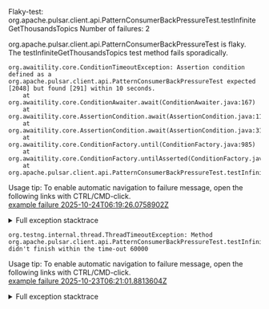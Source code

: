         
Flaky-test: org.apache.pulsar.client.api.PatternConsumerBackPressureTest.testInfiniteGetThousandsTopics
Number of failures: 2

org.apache.pulsar.client.api.PatternConsumerBackPressureTest is flaky. The testInfiniteGetThousandsTopics test method fails sporadically.

```
org.awaitility.core.ConditionTimeoutException: Assertion condition defined as a org.apache.pulsar.client.api.PatternConsumerBackPressureTest expected [2048] but found [291] within 10 seconds.
	at org.awaitility.core.ConditionAwaiter.await(ConditionAwaiter.java:167)
	at org.awaitility.core.AssertionCondition.await(AssertionCondition.java:119)
	at org.awaitility.core.AssertionCondition.await(AssertionCondition.java:31)
	at org.awaitility.core.ConditionFactory.until(ConditionFactory.java:985)
	at org.awaitility.core.ConditionFactory.untilAsserted(ConditionFactory.java:769)
	at org.apache.pulsar.client.api.PatternConsumerBackPressureTest.testInfiniteGetThousandsTopics(PatternConsumerBackPressureTest.java:95)
```

Usage tip: To enable automatic navigation to failure message, open the following links with CTRL/CMD-click.  
[example failure 2025-10-24T06:19:26.0758902Z](https://github.com/apache/pulsar/actions/runs/18771071741/job/53556168299#step:11:2512)  


<details>
<summary>Full exception stacktrace</summary>
<code><pre>
org.awaitility.core.ConditionTimeoutException: Assertion condition defined as a org.apache.pulsar.client.api.PatternConsumerBackPressureTest expected [2048] but found [291] within 10 seconds.
	at org.awaitility.core.ConditionAwaiter.await(ConditionAwaiter.java:167)
	at org.awaitility.core.AssertionCondition.await(AssertionCondition.java:119)
	at org.awaitility.core.AssertionCondition.await(AssertionCondition.java:31)
	at org.awaitility.core.ConditionFactory.until(ConditionFactory.java:985)
	at org.awaitility.core.ConditionFactory.untilAsserted(ConditionFactory.java:769)
	at org.apache.pulsar.client.api.PatternConsumerBackPressureTest.testInfiniteGetThousandsTopics(PatternConsumerBackPressureTest.java:95)
	at java.base/jdk.internal.reflect.NativeMethodAccessorImpl.invoke0(Native Method)
	at java.base/jdk.internal.reflect.NativeMethodAccessorImpl.invoke(NativeMethodAccessorImpl.java:77)
	at java.base/jdk.internal.reflect.DelegatingMethodAccessorImpl.invoke(DelegatingMethodAccessorImpl.java:43)
	at java.base/java.lang.reflect.Method.invoke(Method.java:569)
	at org.testng.internal.invokers.MethodInvocationHelper.invokeMethod(MethodInvocationHelper.java:139)
	at org.testng.internal.invokers.InvokeMethodRunnable.runOne(InvokeMethodRunnable.java:47)
	at org.testng.internal.invokers.InvokeMethodRunnable.call(InvokeMethodRunnable.java:76)
	at org.testng.internal.invokers.InvokeMethodRunnable.call(InvokeMethodRunnable.java:11)
	at java.base/java.util.concurrent.FutureTask.run(FutureTask.java:264)
	at java.base/java.util.concurrent.ThreadPoolExecutor.runWorker(ThreadPoolExecutor.java:1136)
	at java.base/java.util.concurrent.ThreadPoolExecutor$Worker.run(ThreadPoolExecutor.java:635)
	at java.base/java.lang.Thread.run(Thread.java:840)
Caused by: java.lang.AssertionError: expected [2048] but found [291]
	at org.testng.Assert.fail(Assert.java:110)
	at org.testng.Assert.failNotEquals(Assert.java:1577)
	at org.testng.Assert.assertEqualsImpl(Assert.java:149)
	at org.testng.Assert.assertEquals(Assert.java:131)
	at org.testng.Assert.assertEquals(Assert.java:1418)
	at org.testng.Assert.assertEquals(Assert.java:1382)
	at org.testng.Assert.assertEquals(Assert.java:1428)
	at org.apache.pulsar.client.api.PatternConsumerBackPressureTest.lambda$testInfiniteGetThousandsTopics$2(PatternConsumerBackPressureTest.java:96)
	at org.awaitility.core.AssertionCondition.lambda$new$0(AssertionCondition.java:53)
	at org.awaitility.core.ConditionAwaiter$ConditionPoller.call(ConditionAwaiter.java:248)
	at org.awaitility.core.ConditionAwaiter$ConditionPoller.call(ConditionAwaiter.java:235)
	... 4 more

</pre></code>
</details>

```
org.testng.internal.thread.ThreadTimeoutException: Method org.apache.pulsar.client.api.PatternConsumerBackPressureTest.testInfiniteGetThousandsTopics() didn't finish within the time-out 60000
```

Usage tip: To enable automatic navigation to failure message, open the following links with CTRL/CMD-click.  
[example failure 2025-10-23T06:21:01.8813604Z](https://github.com/apache/pulsar/actions/runs/18739041419/job/53452090810#step:11:1499)  


<details>
<summary>Full exception stacktrace</summary>
<code><pre>
org.testng.internal.thread.ThreadTimeoutException: Method org.apache.pulsar.client.api.PatternConsumerBackPressureTest.testInfiniteGetThousandsTopics() didn't finish within the time-out 60000
	at java.base@17.0.17/jdk.internal.misc.Unsafe.park(Native Method)
	at java.base@17.0.17/java.util.concurrent.locks.LockSupport.park(LockSupport.java:211)
	at java.base@17.0.17/java.util.concurrent.locks.AbstractQueuedSynchronizer.acquire(AbstractQueuedSynchronizer.java:715)
	at java.base@17.0.17/java.util.concurrent.locks.AbstractQueuedSynchronizer.acquireSharedInterruptibly(AbstractQueuedSynchronizer.java:1047)
	at java.base@17.0.17/java.util.concurrent.CountDownLatch.await(CountDownLatch.java:230)
	at app//org.apache.pulsar.client.api.PatternConsumerBackPressureTest.testInfiniteGetThousandsTopics(PatternConsumerBackPressureTest.java:94)
	at java.base@17.0.17/jdk.internal.reflect.NativeMethodAccessorImpl.invoke0(Native Method)
	at java.base@17.0.17/jdk.internal.reflect.NativeMethodAccessorImpl.invoke(NativeMethodAccessorImpl.java:77)
	at java.base@17.0.17/jdk.internal.reflect.DelegatingMethodAccessorImpl.invoke(DelegatingMethodAccessorImpl.java:43)
	at java.base@17.0.17/java.lang.reflect.Method.invoke(Method.java:569)
	at app//org.testng.internal.invokers.MethodInvocationHelper.invokeMethod(MethodInvocationHelper.java:139)
	at app//org.testng.internal.invokers.InvokeMethodRunnable.runOne(InvokeMethodRunnable.java:47)
	at app//org.testng.internal.invokers.InvokeMethodRunnable.call(InvokeMethodRunnable.java:76)
	at app//org.testng.internal.invokers.InvokeMethodRunnable.call(InvokeMethodRunnable.java:11)
	at java.base@17.0.17/java.util.concurrent.FutureTask.run(FutureTask.java:264)
	at java.base@17.0.17/java.util.concurrent.ThreadPoolExecutor.runWorker(ThreadPoolExecutor.java:1136)
	at java.base@17.0.17/java.util.concurrent.ThreadPoolExecutor$Worker.run(ThreadPoolExecutor.java:635)
	at java.base@17.0.17/java.lang.Thread.run(Thread.java:840)

</pre></code>
</details>

